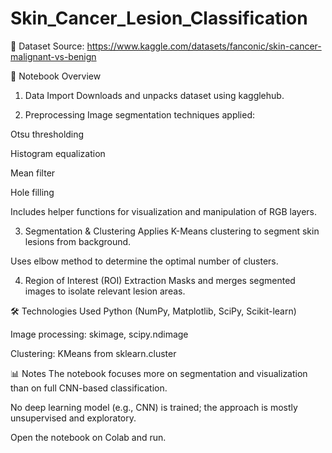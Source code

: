 # Skin_Cancer_Lesion_Classification

📁 Dataset
Source: https://www.kaggle.com/datasets/fanconic/skin-cancer-malignant-vs-benign


📌 Notebook Overview
1. Data Import
Downloads and unpacks dataset using kagglehub.

2. Preprocessing
Image segmentation techniques applied:

Otsu thresholding

Histogram equalization

Mean filter

Hole filling

Includes helper functions for visualization and manipulation of RGB layers.

3. Segmentation & Clustering
Applies K-Means clustering to segment skin lesions from background.

Uses elbow method to determine the optimal number of clusters.

4. Region of Interest (ROI) Extraction
Masks and merges segmented images to isolate relevant lesion areas.

🛠 Technologies Used
Python (NumPy, Matplotlib, SciPy, Scikit-learn)

Image processing: skimage, scipy.ndimage

Clustering: KMeans from sklearn.cluster

📊 Notes
The notebook focuses more on segmentation and visualization than on full CNN-based classification.

No deep learning model (e.g., CNN) is trained; the approach is mostly unsupervised and exploratory.


Open the notebook on Colab and run.
